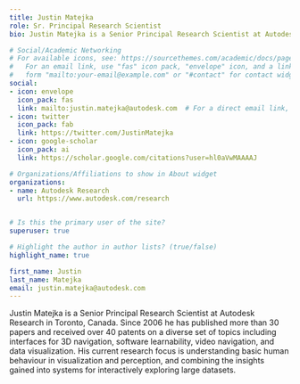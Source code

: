 ```yaml
---
title: Justin Matejka
role: Sr. Principal Research Scientist
bio: Justin Matejka is a Senior Principal Research Scientist at Autodesk Research in Toronto, Canada. Since 2006 he has published more than 30 papers and received over 40 patents on a diverse set of topics including interfaces for 3D navigation, software learnability, video navigation, and data visualization. His current research focus is understanding basic human behaviour in visualization and perception, and combining the insights gained into systems for interactively exploring large datasets.

# Social/Academic Networking
# For available icons, see: https://sourcethemes.com/academic/docs/page-builder/#icons
#   For an email link, use "fas" icon pack, "envelope" icon, and a link in the
#   form "mailto:your-email@example.com" or "#contact" for contact widget.
social:
- icon: envelope
  icon_pack: fas
  link: mailto:justin.matejka@autodesk.com  # For a direct email link, use "mailto:test@example.org".
- icon: twitter
  icon_pack: fab
  link: https://twitter.com/JustinMatejka
- icon: google-scholar
  icon_pack: ai
  link: https://scholar.google.com/citations?user=hl0aVwMAAAAJ

# Organizations/Affiliations to show in About widget
organizations:
- name: Autodesk Research
  url: https://www.autodesk.com/research


# Is this the primary user of the site?
superuser: true

# Highlight the author in author lists? (true/false)
highlight_name: true

first_name: Justin
last_name: Matejka
email: justin.matejka@autodesk.com
---
```


Justin Matejka is a Senior Principal Research Scientist at Autodesk Research in Toronto, Canada. Since 2006 he has published more than 30 papers and received over 40 patents on a diverse set of topics including interfaces for 3D navigation, software learnability, video navigation, and data visualization. His current research focus is understanding basic human behaviour in visualization and perception, and combining the insights gained into systems for interactively exploring large datasets.
